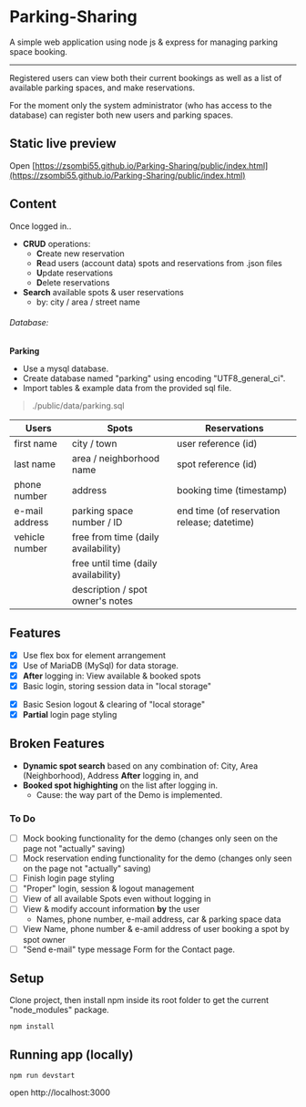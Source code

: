 # Parking-Sharing

A simple web application using node js & express for managing parking space booking.

---

Registered users can view both their current bookings as well as a list of available parking spaces, and make reservations.

For the moment only the system administrator (who has access to the database) can register both new users and parking spaces.

## Static live preview

Open [https://zsombi55.github.io/Parking-Sharing/public/index.html](https://zsombi55.github.io/Parking-Sharing/public/index.html)

## Content

Once logged in..

- **CRUD** operations:
    - **C**reate new reservation
    - **R**ead users (account data) spots and reservations from .json files
    - **U**pdate reservations
    - **D**elete reservations
- **Search** available spots & user reservations
    - by: city / area / street name 

###### Database:

**Parking**

- Use a mysql database.
- Create database named "parking" using encoding "UTF8_general_ci".
- Import tables & example data from the provided sql file.
>./public/data/parking.sql

| Users | Spots | Reservations |
| --- | --- | --- |
| first name | city / town | user reference (id) |
| last name | area / neighborhood name | spot reference (id) |
| phone number | address | booking time (timestamp) |
| e-mail address | parking space number / ID | end time (of reservation release; datetime) |
| vehicle number | free from time (daily availability) | |
| | free until time (daily availability) | |
| | description / spot owner's notes | |

## Features

- [x] Use flex box for element arrangement
- [x] Use of MariaDB (MySql) for data storage.
- [x] **After** logging in: View available & booked spots
- [x] Basic login, storing session data in "local storage"
<!-- - [x] **After** logging in: Dynamic spot search based on any combination of: City, Area (Neighborhood), Address -->
- [x] Basic Sesion logout & clearing of "local storage"
- [x] **Partial** login page styling

## Broken Features

- **Dynamic spot search** based on any combination of: City, Area (Neighborhood), Address **After** logging in, and
- **Booked spot highighting** on the list after logging in.
    - Cause: the way part of the Demo is implemented.

### To Do

- [ ] Mock booking functionality for the demo (changes only seen on the page not "actually" saving)
- [ ] Mock reservation ending functionality for the demo (changes only seen on the page not "actually" saving)
- [ ] Finish login page styling
- [ ] "Proper" login, session & logout management
- [ ] View of all available Spots even without logging in
- [ ] View & modify account information **by** the user
    - Names, phone number, e-mail address, car & parking space data
- [ ] View Name, phone number & e-amil address of user booking a spot by spot owner
- [ ] "Send e-mail" type message Form for the Contact page.

## Setup

Clone project, then install npm inside its root folder to get the current "node_modules" package.

```
npm install
```

## Running app (locally)

```
npm run devstart
```

open http://localhost:3000
